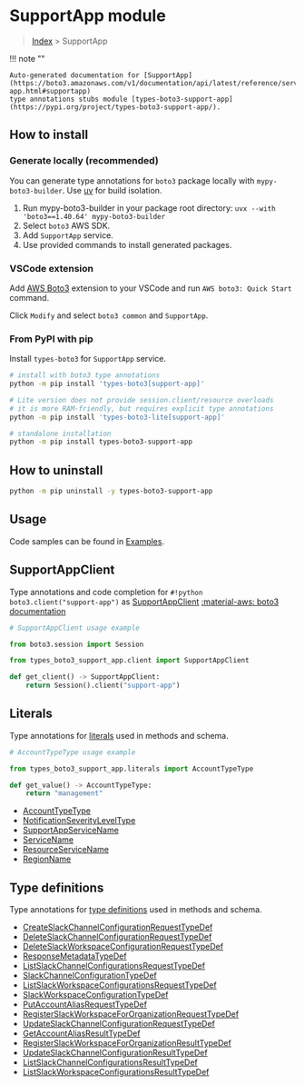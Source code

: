 #  SupportApp module

> [Index](../README.md) > SupportApp

!!! note ""

    Auto-generated documentation for [SupportApp](https://boto3.amazonaws.com/v1/documentation/api/latest/reference/services/support-app.html#supportapp)
    type annotations stubs module [types-boto3-support-app](https://pypi.org/project/types-boto3-support-app/).

## How to install

### Generate locally (recommended)

You can generate type annotations for `boto3` package locally with `mypy-boto3-builder`.
Use [uv](https://docs.astral.sh/uv/getting-started/installation/) for build isolation.

1. Run mypy-boto3-builder in your package root directory: `uvx --with 'boto3==1.40.64' mypy-boto3-builder`
1. Select `boto3` AWS SDK.
1. Add `SupportApp` service.
1. Use provided commands to install generated packages.


### VSCode extension

Add [AWS Boto3](https://marketplace.visualstudio.com/items?itemName=Boto3typed.boto3-ide)
extension to your VSCode and run `AWS boto3: Quick Start` command.

Click `Modify` and select `boto3 common` and `SupportApp`.


### From PyPI with pip

Install `types-boto3` for `SupportApp` service.

```bash
# install with boto3 type annotations
python -m pip install 'types-boto3[support-app]'

# Lite version does not provide session.client/resource overloads
# it is more RAM-friendly, but requires explicit type annotations
python -m pip install 'types-boto3-lite[support-app]'

# standalone installation
python -m pip install types-boto3-support-app
```



## How to uninstall

```bash
python -m pip uninstall -y types-boto3-support-app
```

## Usage

Code samples can be found in [Examples](./usage.md).

## SupportAppClient

Type annotations and code completion for  `#!python boto3.client("support-app")` as [SupportAppClient](./client.md)
[:material-aws: boto3 documentation](https://boto3.amazonaws.com/v1/documentation/api/latest/reference/services/support-app.html#SupportApp.Client)

```python
# SupportAppClient usage example

from boto3.session import Session

from types_boto3_support_app.client import SupportAppClient

def get_client() -> SupportAppClient:
    return Session().client("support-app")
```









## Literals

Type annotations for [literals](./literals.md) used in methods and schema.

```python
# AccountTypeType usage example

from types_boto3_support_app.literals import AccountTypeType

def get_value() -> AccountTypeType:
    return "management"
```

- [AccountTypeType](./literals.md#accounttypetype)
- [NotificationSeverityLevelType](./literals.md#notificationseverityleveltype)
- [SupportAppServiceName](./literals.md#supportappservicename)
- [ServiceName](./literals.md#servicename)
- [ResourceServiceName](./literals.md#resourceservicename)
- [RegionName](./literals.md#regionname)




## Type definitions

Type annotations for [type definitions](./type_defs.md) used in methods and schema.

- [CreateSlackChannelConfigurationRequestTypeDef](./type_defs.md#createslackchannelconfigurationrequesttypedef)
- [DeleteSlackChannelConfigurationRequestTypeDef](./type_defs.md#deleteslackchannelconfigurationrequesttypedef)
- [DeleteSlackWorkspaceConfigurationRequestTypeDef](./type_defs.md#deleteslackworkspaceconfigurationrequesttypedef)
- [ResponseMetadataTypeDef](./type_defs.md#responsemetadatatypedef)
- [ListSlackChannelConfigurationsRequestTypeDef](./type_defs.md#listslackchannelconfigurationsrequesttypedef)
- [SlackChannelConfigurationTypeDef](./type_defs.md#slackchannelconfigurationtypedef)
- [ListSlackWorkspaceConfigurationsRequestTypeDef](./type_defs.md#listslackworkspaceconfigurationsrequesttypedef)
- [SlackWorkspaceConfigurationTypeDef](./type_defs.md#slackworkspaceconfigurationtypedef)
- [PutAccountAliasRequestTypeDef](./type_defs.md#putaccountaliasrequesttypedef)
- [RegisterSlackWorkspaceForOrganizationRequestTypeDef](./type_defs.md#registerslackworkspacefororganizationrequesttypedef)
- [UpdateSlackChannelConfigurationRequestTypeDef](./type_defs.md#updateslackchannelconfigurationrequesttypedef)
- [GetAccountAliasResultTypeDef](./type_defs.md#getaccountaliasresulttypedef)
- [RegisterSlackWorkspaceForOrganizationResultTypeDef](./type_defs.md#registerslackworkspacefororganizationresulttypedef)
- [UpdateSlackChannelConfigurationResultTypeDef](./type_defs.md#updateslackchannelconfigurationresulttypedef)
- [ListSlackChannelConfigurationsResultTypeDef](./type_defs.md#listslackchannelconfigurationsresulttypedef)
- [ListSlackWorkspaceConfigurationsResultTypeDef](./type_defs.md#listslackworkspaceconfigurationsresulttypedef)

